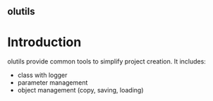 olutils
---


# Introduction

olutils provide common tools to simplify project creation. It includes:
- class with logger
- parameter management
- object management (copy, saving, loading)

